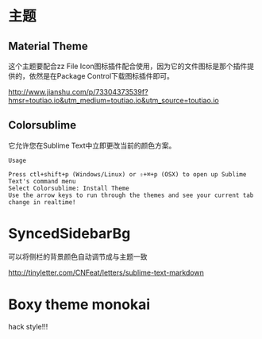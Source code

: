 # 主题
## Material Theme
这个主题要配合zz File Icon图标插件配合使用，因为它的文件图标是那个插件提供的，依然是在Package Control下载图标插件即可。

http://www.jianshu.com/p/73304373539f?hmsr=toutiao.io&utm_medium=toutiao.io&utm_source=toutiao.io

## Colorsublime
它允许您在Sublime Text中立即更改当前的颜色方案。

```
Usage

Press ctl+shift+p (Windows/Linux) or ⇧+⌘+p (OSX) to open up Sublime Text's command menu
Select Colorsublime: Install Theme
Use the arrow keys to run through the themes and see your current tab change in realtime!
```

# SyncedSidebarBg
可以将侧栏的背景颜色自动调节成与主题一致

http://tinyletter.com/CNFeat/letters/sublime-text-markdown

# Boxy theme monokai
hack style!!!
